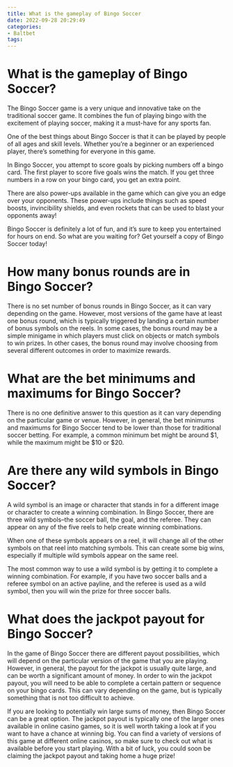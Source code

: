 ```yaml
---
title: What is the gameplay of Bingo Soccer
date: 2022-09-28 20:29:49
categories:
- Baltbet
tags:
---
```



#  What is the gameplay of Bingo Soccer?

The Bingo Soccer game is a very unique and innovative take on the traditional soccer game. It combines the fun of playing bingo with the excitement of playing soccer, making it a must-have for any sports fan.

One of the best things about Bingo Soccer is that it can be played by people of all ages and skill levels. Whether you’re a beginner or an experienced player, there’s something for everyone in this game.

In Bingo Soccer, you attempt to score goals by picking numbers off a bingo card. The first player to score five goals wins the match. If you get three numbers in a row on your bingo card, you get an extra point.

There are also power-ups available in the game which can give you an edge over your opponents. These power-ups include things such as speed boosts, invincibility shields, and even rockets that can be used to blast your opponents away!

Bingo Soccer is definitely a lot of fun, and it’s sure to keep you entertained for hours on end. So what are you waiting for? Get yourself a copy of Bingo Soccer today!

#  How many bonus rounds are in Bingo Soccer?

There is no set number of bonus rounds in Bingo Soccer, as it can vary depending on the game. However, most versions of the game have at least one bonus round, which is typically triggered by landing a certain number of bonus symbols on the reels. In some cases, the bonus round may be a simple minigame in which players must click on objects or match symbols to win prizes. In other cases, the bonus round may involve choosing from several different outcomes in order to maximize rewards.

#  What are the bet minimums and maximums for Bingo Soccer?

There is no one definitive answer to this question as it can vary depending on the particular game or venue. However, in general, the bet minimums and maximums for Bingo Soccer tend to be lower than those for traditional soccer betting. For example, a common minimum bet might be around $1, while the maximum might be $10 or $20.

#  Are there any wild symbols in Bingo Soccer?

A wild symbol is an image or character that stands in for a different image or character to create a winning combination. In Bingo Soccer, there are three wild symbols–the soccer ball, the goal, and the referee. They can appear on any of the five reels to help create winning combinations.

When one of these symbols appears on a reel, it will change all of the other symbols on that reel into matching symbols. This can create some big wins, especially if multiple wild symbols appear on the same reel.

The most common way to use a wild symbol is by getting it to complete a winning combination. For example, if you have two soccer balls and a referee symbol on an active payline, and the referee is used as a wild symbol, then you will win the prize for three soccer balls.

#  What does the jackpot payout for Bingo Soccer?

In the game of Bingo Soccer there are different payout possibilities, which will depend on the particular version of the game that you are playing. However, in general, the payout for the jackpot is usually quite large, and can be worth a significant amount of money. In order to win the jackpot payout, you will need to be able to complete a certain pattern or sequence on your bingo cards. This can vary depending on the game, but is typically something that is not too difficult to achieve.

If you are looking to potentially win large sums of money, then Bingo Soccer can be a great option. The jackpot payout is typically one of the larger ones available in online casino games, so it is well worth taking a look at if you want to have a chance at winning big. You can find a variety of versions of this game at different online casinos, so make sure to check out what is available before you start playing. With a bit of luck, you could soon be claiming the jackpot payout and taking home a huge prize!